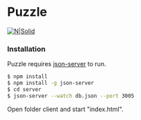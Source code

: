 # Puzzle

[![N|Solid](https://nyblecraft.com/images/logo_black.svg)](https://nyblecraft.com/)

### Installation

Puzzle requires [json-server](https://github.com/typicode/json-server) to run.

```sh
$ npm install
$ npm install -g json-server
$ cd server
$ json-server --watch db.json --port 3005
```
Open folder client and start "index.html".